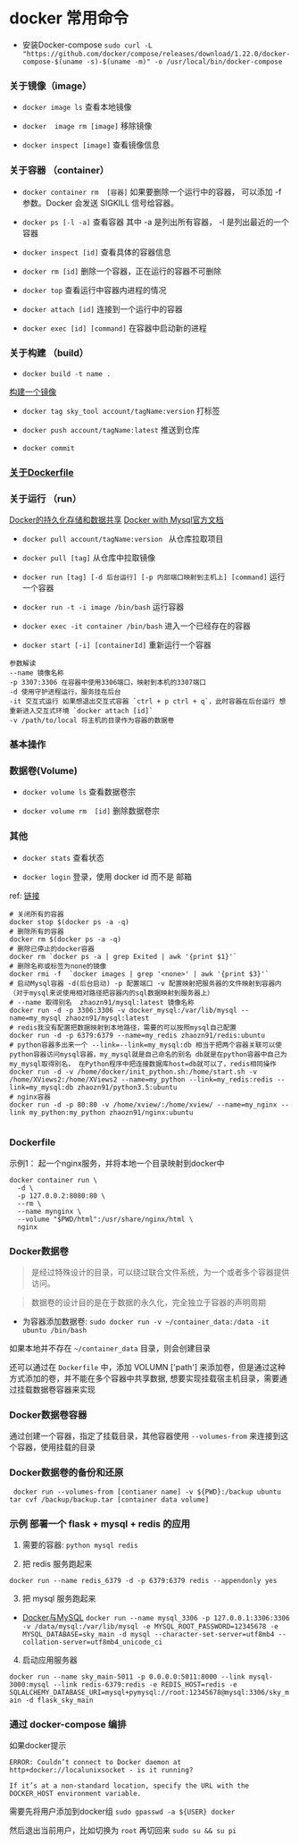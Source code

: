 # docker 常用命令

* 安装Docker-compose
` sudo curl -L "https://github.com/docker/compose/releases/download/1.22.0/docker-compose-$(uname -s)-$(uname -m)" -o /usr/local/bin/docker-compose `

### 关于镜像（image）

 * `docker image ls` 查看本地镜像

 * `docker  image rm [image]` 移除镜像

 * `docker inspect [image]` 查看镜像信息

### 关于容器 （container）

* `docker container rm  [容器]` 如果要删除一个运行中的容器， 可以添加 -f 参数。Docker 会发送 SIGKILL 信号给容器。

* `docker ps [-l -a]` 查看容器 其中 -a 是列出所有容器， -l 是列出最近的一个容器

* `docker inspect [id]` 查看具体的容器信息

* `docker rm [id]`  删除一个容器，正在运行的容器不可删除

* `docker top` 查看运行中容器内进程的情况

* `docker attach [id]` 连接到一个运行中的容器

* `docker exec [id] [command]` 在容器中启动新的进程


### 关于构建 （build）

* `docker build -t name .` 

[构建一个镜像](https://www.runoob.com/docker/docker-build-command.html)

* `docker tag sky_tool account/tagName:version` 打标签

* `docker push account/tagName:latest` 推送到仓库

* `docker commit `

### [关于Dockerfile](#Dockerfile)

### 关于运行 （run）

[Docker的持久化存储和数据共享](https://juejin.im/post/5b6d4439f265da0f800e0d5a)
[Docker with Mysql官方文档](https://yeasy.gitbooks.io/docker_practice/appendix/repo/mysql.html)

* `docker pull account/tagName:version ` 从仓库拉取项目

* `docker pull [tag]` 从仓库中拉取镜像

* `docker run [tag] [-d 后台运行] [-p 内部端口映射到主机上] [command]` 运行一个容器

* `docker run -t -i image /bin/bash` 运行容器

* `docker exec -it container /bin/bash` 进入一个已经存在的容器

* `docker start [-i] [containerId]` 重新运行一个容器

```
参数解读
--name 镜像名称
-p 3307:3306 在容器中使用3306端口，映射到本机的3307端口
-d 使用守护进程运行，服务挂在后台
-it 交互式运行 如果想退出交互式容器 `ctrl + p ctrl + q`，此时容器在后台运行 想重新进入交互式环境 `docker attach [id]`
-v /path/to/local 将主机的目录作为容器的数据卷
```

### 基本操作


### 数据卷(Volume)

* `docker volume ls` 查看数据卷宗

* `docker volume rm  [id]` 删除数据卷宗

### 其他

* `docker stats` 查看状态

* `docker login` 登录，使用 docker id 而不是 邮箱

ref: [链接](https://www.jianshu.com/p/9f13d02028c5)
```
# 关闭所有的容器
docker stop $(docker ps -a -q)
# 删除所有的容器
docker rm $(docker ps -a -q)
# 删除已停止的docker容器
docker rm `docker ps -a | grep Exited | awk '{print $1}'`
# 删除名称或标签为none的镜像
docker rmi -f  `docker images | grep '<none>' | awk '{print $3}'` 
# 启动Mysql容器 -d(后台启动) -p 配置端口 -v 配置映射把服务器的文件映射到容器内（对于mysql来说使用相对路径把容器内的sql数据映射到服务器上）
# --name 取得别名  zhaozn91/mysql:latest 镜像名称 
docker run -d -p 3306:3306 -v docker_mysql:/var/lib/mysql --name=my_mysql zhaozn91/mysql:latest
# redis我没有配置把数据映射到本地路径，需要的可以按照mysql自己配置
docker run -d -p 6379:6379 --name=my_redis zhaozn91/redis:ubuntu
# python容器多出来一个 --link=--link=my_mysql:db 相当于把两个容器关联可以使python容器访问mysql容器，my_mysql就是自己命名的别名 db就是在python容器中自己为my_mysql取得别名， 在Python程序中把连接数据库host=db就可以了，redis相同操作
docker run -d -v /home/docker/init_python.sh:/home/start.sh -v /home/XViews2:/home/XViews2 --name=my_python --link=my_redis:redis --link=my_mysql:db zhaozn91/python3.5:ubuntu
# nginx容器
docker run -d -p 80:80 -v /home/xview/:/home/xview/ --name=my_nginx --link my_python:my_python zhaozn91/nginx:ubuntu


```


### Dockerfile

示例1：
起一个nginx服务，并将本地一个目录映射到docker中
``` shell
docker container run \
  -d \
  -p 127.0.0.2:8080:80 \
  --rm \
  --name mynginx \
  --volume "$PWD/html":/usr/share/nginx/html \
  nginx

```

### Docker数据卷

> 是经过特殊设计的目录，可以绕过联合文件系统，为一个或者多个容器提供访问。

> 数据卷的设计目的是在于数据的永久化，完全独立于容器的声明周期

 * 为容器添加数据卷: ` sudo docker run -v ~/container_data:/data -it ubuntu /bin/bash `

 如果本地并不存在 `~/container_data` 目录，则会创建目录

 还可以通过在 `Dockerfile` 中，添加 VOLUMN ['path'] 来添加卷，但是通过这种方式添加的卷，并不能在多个容器中共享数据, 想要实现挂载宿主机目录，需要通过挂载数据卷容器来实现

 ### Docker数据卷容器

 通过创建一个容器，指定了挂载目录，其他容器使用 `--volumes-from` 来连接到这个容器，使用挂载的目录

 ### Docker数据卷的备份和还原 
 
 ` docker run --volumes-from [contianer name] -v ${PWD}:/backup ubuntu tar cvf /backup/backup.tar [container data volume]`


 ### 示例 部署一个 flask + mysql + redis 的应用

1. 需要的容器: `python mysql redis`

2. 把 redis 服务跑起来

` docker run --name redis_6379 -d -p 6379:6379 redis --appendonly yes `

3. 把 mysql 服务跑起来

* [Docker与MySQL](https://juejin.im/post/5cb832f06fb9a068ad1b1739)
` docker run --name mysql_3306 -p 127.0.0.1:3306:3306 -v /data/mysql:/var/lib/mysql -e MYSQL_ROOT_PASSWORD=12345678 -e MYSQL_DATABASE=sky_main -d mysql --character-set-server=utf8mb4 --collation-server=utf8mb4_unicode_ci `

4. 启动应用服务器

`docker run --name sky_main-5011 -p 0.0.0.0:5011:8000 --link mysql-3000:mysql --link redis-6379:redis -e REDIS_HOST=redis -e SQLALCHEMY_DATABASE_URI=mysql+pymysql://root:12345678@mysql:3306/sky_main -d flask_sky_main `

### 通过 docker-compose 编排

如果docker提示 
```
ERROR: Couldn’t connect to Docker daemon at http+docker://localunixsocket - is it running?

If it’s at a non-standard location, specify the URL with the DOCKER_HOST environment variable.

```

需要先将用户添加到docker组 ` sudo gpasswd -a ${USER} docker `

然后退出当前用户，比如切换为 `root` 再切回来 `sudo su && su pi`